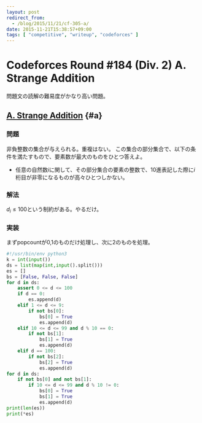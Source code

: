 ```yaml
---
layout: post
redirect_from:
  - /blog/2015/11/21/cf-305-a/
date: 2015-11-21T15:38:57+09:00
tags: [ "competitive", "writeup", "codeforces" ]
---
```


# Codeforces Round #184 (Div. 2) A. Strange Addition

問題文の読解の難易度がかなり高い問題。

<!-- more -->

## [A. Strange Addition](http://codeforces.com/contest/305/problem/A) {#a}

### 問題

非負整数の集合が与えられる。重複はない。
この集合の部分集合で、以下の条件を満たすもので、要素数が最大のものをひとつ答えよ。

-   任意の自然数$i$に関して、その部分集合の要素の整数で、10進表記した際に$i$桁目が非零になるものが高々ひとつしかない。

### 解法

$d_i \le 100$という制約がある。やるだけ。

### 実装

まずpopcountが0,1のものだけ処理し、次に2のものを処理。

``` python
#!/usr/bin/env python3
k = int(input())
ds = list(map(int,input().split()))
es = []
bs = [False, False, False]
for d in ds:
    assert 0 <= d <= 100
    if d == 0:
        es.append(d)
    elif 1 <= d <= 9:
        if not bs[0]:
            bs[0] = True
            es.append(d)
    elif 10 <= d <= 99 and d % 10 == 0:
        if not bs[1]:
            bs[1] = True
            es.append(d)
    elif d == 100:
        if not bs[2]:
            bs[2] = True
            es.append(d)
for d in ds:
    if not bs[0] and not bs[1]:
        if 10 <= d <= 99 and d % 10 != 0:
            bs[0] = True
            bs[1] = True
            es.append(d)
print(len(es))
print(*es)
```

